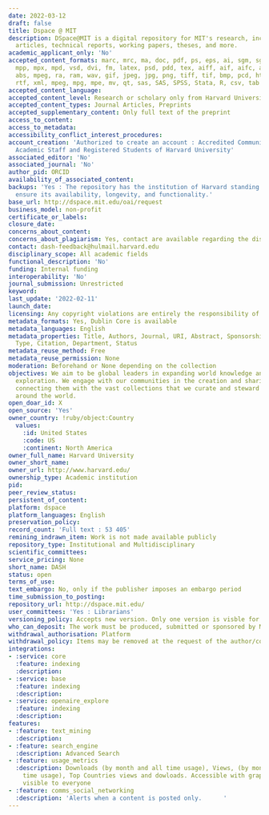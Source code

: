 ```yaml
---
date: 2022-03-12
draft: false
title: Dspace @ MIT
description: DSpace@MIT is a digital repository for MIT's research, including peer-reviewed
  articles, technical reports, working papers, theses, and more.
academic_applicant_only: 'No'
accepted_content_formats: marc, mrc, ma, doc, pdf, ps, eps, ai, sgm, sgml, xls, ppt,
  mpp, mpx, mpd, vsd, dvi, fm, latex, psd, pdd, tex, aiff, aif, aifc, au, snd, mpa,
  abs, mpeg, ra, ram, wav, gif, jpeg, jpg, png, tiff, tif, bmp, pcd, html, htm, txt,
  rtf, xml, mpeg, mpg, mpe, mv, qt, sas, SAS, SPSS, Stata, R, csv, tab
accepted_content_language:
accepted_content_level: Research or scholary only from Harvard University
accepted_content_types: Journal Articles, Preprints
accepted_supplementary_content: Only full text of the preprint
access_to_content:
access_to_metadata:
accessibility_conflict_interest_procedures:
account_creation: 'Authorized to create an account : Accredited Community Members,
  Academic Staff and Registered Students of Harvard University'
associated_editor: 'No'
associated_journal: 'No'
author_pid: ORCID
availability_of_associated_content:
backups: 'Yes : The repository has the institution of Harvard standing behind it to
  ensure its availability, longevity, and functionality.'
base_url: http://dspace.mit.edu/oai/request
business_model: non-profit
certificate_or_labels:
closure_date:
concerns_about_content:
concerns_about_plagiarism: Yes, contact are available regarding the discipline
contact: dash-feedback@hulmail.harvard.edu
disciplinary_scope: All academic fields
functional_description: 'No'
funding: Internal funding
interoperability: 'No'
journal_submission: Unrestricted
keyword:
last_update: '2022-02-11'
launch_date:
licensing: Any copyright violations are entirely the responsibility of the authors/depositors.
metadata_formats: Yes, Dublin Core is available
metadata_languages: English
metadata_properties: Title, Authors, Journal, URI, Abstract, Sponsorship, Rights,
  Type, Citation, Department, Status
metadata_reuse_method: Free
metadata_reuse_permission: None
moderation: Beforehand or None depending on the collection
objectives: We aim to be global leaders in expanding world knowledge and intellectual
  exploration. We engage with our communities in the creation and sharing of new knowledge,
  connecting them with the vast collections that we curate and steward through collaborations
  around the world.
open_doar_id: X
open_source: 'Yes'
owner_country: !ruby/object:Country
  values:
    :id: United States
    :code: US
    :continent: North America
owner_full_name: Harvard University
owner_short_name:
owner_url: http://www.harvard.edu/
ownership_type: Academic institution
pid:
peer_review_status:
persistent_of_content:
platform: dspace
platform_languages: English
preservation_policy:
record_count: 'Full text : 53 405'
remining_indrawn_item: Work is not made available publicly
repository_type: Institutional and Multidisciplinary
scientific_committees:
service_pricing: None
short_name: DASH
status: open
terms_of_use:
text_embargo: No, only if the publisher imposes an embargo period
time_submission_to_posting:
repository_url: http://dspace.mit.edu/
user_committees: 'Yes : Librarians'
versioning_policy: Accepts new version. Only one version is visble for readers
who_can_deposit: The work must be produced, submitted or sponsored by MIT faculty.
withdrawal_authorisation: Platform
withdrawal_policy: Items may be removed at the request of the author/copyright holder
integrations:
- :service: core
  :feature: indexing
  :description:
- :service: base
  :feature: indexing
  :description:
- :service: openaire_explore
  :feature: indexing
  :description:
features:
- :feature: text_mining
  :description:
- :feature: search_engine
  :description: Advanced Search
- :feature: usage_metrics
  :description: Downloads (by month and all time usage), Views, (by month and all
    time usage), Top Countries views and dowloads. Accessible with graphs. Those are
    visible to everyone
- :feature: comms_social_networking
  :description: 'Alerts when a content is posted only.      '
---
```



